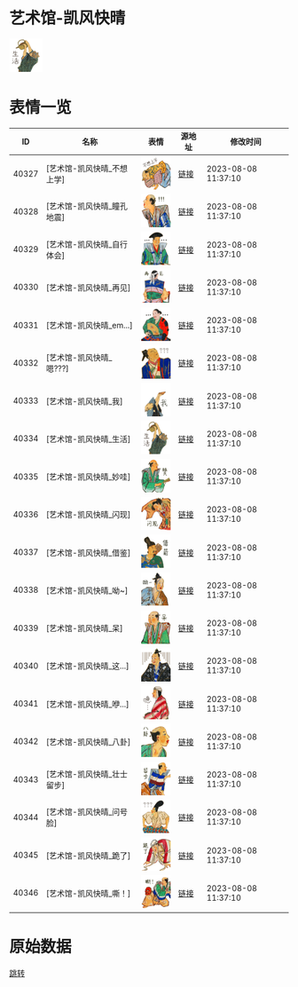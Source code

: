 # 艺术馆-凯风快晴

<img src="./cover.png" height="60" alt="cover" />

# 表情一览

|ID|名称|表情|源地址|修改时间|
|----|----|----|----|----|
|40327|[艺术馆-凯风快晴_不想上学]|<img src="./pic/040327_%5B艺术馆-凯风快晴_不想上学%5D.png" height="60" alt="不想上学"/>|[链接](https://i0.hdslb.com/bfs/garb/35e26b4669aab7c0dfd2b460d470188fd2ce2d27.png)|2023-08-08 11:37:10|
|40328|[艺术馆-凯风快晴_瞳孔地震]|<img src="./pic/040328_%5B艺术馆-凯风快晴_瞳孔地震%5D.png" height="60" alt="瞳孔地震"/>|[链接](https://i0.hdslb.com/bfs/garb/eec6ca6f6d8906567e8ce5caa21ece424f244642.png)|2023-08-08 11:37:10|
|40329|[艺术馆-凯风快晴_自行体会]|<img src="./pic/040329_%5B艺术馆-凯风快晴_自行体会%5D.png" height="60" alt="自行体会"/>|[链接](https://i0.hdslb.com/bfs/garb/e5ec8fb4304ee251bbf15fa22d395700cd1af20d.png)|2023-08-08 11:37:10|
|40330|[艺术馆-凯风快晴_再见]|<img src="./pic/040330_%5B艺术馆-凯风快晴_再见%5D.png" height="60" alt="再见"/>|[链接](https://i0.hdslb.com/bfs/garb/fc431720641dfad69f8b750d180502269319c2b9.png)|2023-08-08 11:37:10|
|40331|[艺术馆-凯风快晴_em...]|<img src="./pic/040331_%5B艺术馆-凯风快晴_em...%5D.png" height="60" alt="em..."/>|[链接](https://i0.hdslb.com/bfs/garb/7e3d1174cd5c73011189d67127eabd94117af79b.png)|2023-08-08 11:37:10|
|40332|[艺术馆-凯风快晴_嗯???]|<img src="./pic/040332_%5B艺术馆-凯风快晴_嗯___%5D.png" height="60" alt="嗯???"/>|[链接](https://i0.hdslb.com/bfs/garb/9d360249007b6edc7f113ca48215c888d406813c.png)|2023-08-08 11:37:10|
|40333|[艺术馆-凯风快晴_我]|<img src="./pic/040333_%5B艺术馆-凯风快晴_我%5D.png" height="60" alt="我"/>|[链接](https://i0.hdslb.com/bfs/garb/08eea062a4e67a87d87e587ba574520436d5cea0.png)|2023-08-08 11:37:10|
|40334|[艺术馆-凯风快晴_生活]|<img src="./pic/040334_%5B艺术馆-凯风快晴_生活%5D.png" height="60" alt="生活"/>|[链接](https://i0.hdslb.com/bfs/garb/4106a10efc1aaa066edddfc6232dcdd03250bcd7.png)|2023-08-08 11:37:10|
|40335|[艺术馆-凯风快晴_妙哇]|<img src="./pic/040335_%5B艺术馆-凯风快晴_妙哇%5D.png" height="60" alt="妙哇"/>|[链接](https://i0.hdslb.com/bfs/garb/de1d64e72639d375cea14bc00b317bbc243a50f8.png)|2023-08-08 11:37:10|
|40336|[艺术馆-凯风快晴_闪现]|<img src="./pic/040336_%5B艺术馆-凯风快晴_闪现%5D.png" height="60" alt="闪现"/>|[链接](https://i0.hdslb.com/bfs/garb/5958c4504235109fb4626884bab35dd65b6a1bcb.png)|2023-08-08 11:37:10|
|40337|[艺术馆-凯风快晴_借鉴]|<img src="./pic/040337_%5B艺术馆-凯风快晴_借鉴%5D.png" height="60" alt="借鉴"/>|[链接](https://i0.hdslb.com/bfs/garb/0ad0229657c306e2058476d3ebba592803b70090.png)|2023-08-08 11:37:10|
|40338|[艺术馆-凯风快晴_呦~]|<img src="./pic/040338_%5B艺术馆-凯风快晴_呦~%5D.png" height="60" alt="呦~"/>|[链接](https://i0.hdslb.com/bfs/garb/d41b897db344206449e9750b2565b582c3506233.png)|2023-08-08 11:37:10|
|40339|[艺术馆-凯风快晴_呆]|<img src="./pic/040339_%5B艺术馆-凯风快晴_呆%5D.png" height="60" alt="呆"/>|[链接](https://i0.hdslb.com/bfs/garb/c4cc30b20d6b9a8e7d1a639b8677188a1f3230a6.png)|2023-08-08 11:37:10|
|40340|[艺术馆-凯风快晴_这...]|<img src="./pic/040340_%5B艺术馆-凯风快晴_这...%5D.png" height="60" alt="这..."/>|[链接](https://i0.hdslb.com/bfs/garb/566d5f900ceeb2f037320dbc100ede25c9152dfc.png)|2023-08-08 11:37:10|
|40341|[艺术馆-凯风快晴_咿...]|<img src="./pic/040341_%5B艺术馆-凯风快晴_咿...%5D.png" height="60" alt="咿..."/>|[链接](https://i0.hdslb.com/bfs/garb/75904c0cbc417cd2b0a84b63a3df3fdc43ed76d2.png)|2023-08-08 11:37:10|
|40342|[艺术馆-凯风快晴_八卦]|<img src="./pic/040342_%5B艺术馆-凯风快晴_八卦%5D.png" height="60" alt="八卦"/>|[链接](https://i0.hdslb.com/bfs/garb/80a67db87a2c73baddec499a6edaefd51d600318.png)|2023-08-08 11:37:10|
|40343|[艺术馆-凯风快晴_壮士留步]|<img src="./pic/040343_%5B艺术馆-凯风快晴_壮士留步%5D.png" height="60" alt="壮士留步"/>|[链接](https://i0.hdslb.com/bfs/garb/067e7caf9c96e57924655c8242c3f3fde86d060d.png)|2023-08-08 11:37:10|
|40344|[艺术馆-凯风快晴_问号脸]|<img src="./pic/040344_%5B艺术馆-凯风快晴_问号脸%5D.png" height="60" alt="问号脸"/>|[链接](https://i0.hdslb.com/bfs/garb/88cf6da95f92577bab32629fe02c244db34b93db.png)|2023-08-08 11:37:10|
|40345|[艺术馆-凯风快晴_跪了]|<img src="./pic/040345_%5B艺术馆-凯风快晴_跪了%5D.png" height="60" alt="跪了"/>|[链接](https://i0.hdslb.com/bfs/garb/d62c0ef9040499476121345eb23a557926746725.png)|2023-08-08 11:37:10|
|40346|[艺术馆-凯风快晴_嘶！]|<img src="./pic/040346_%5B艺术馆-凯风快晴_嘶！%5D.png" height="60" alt="嘶！"/>|[链接](https://i0.hdslb.com/bfs/garb/c53a3ba0a74bb7710c3b17d268afb3628e59db9a.png)|2023-08-08 11:37:10|

# 原始数据

[跳转](./raw.json)

